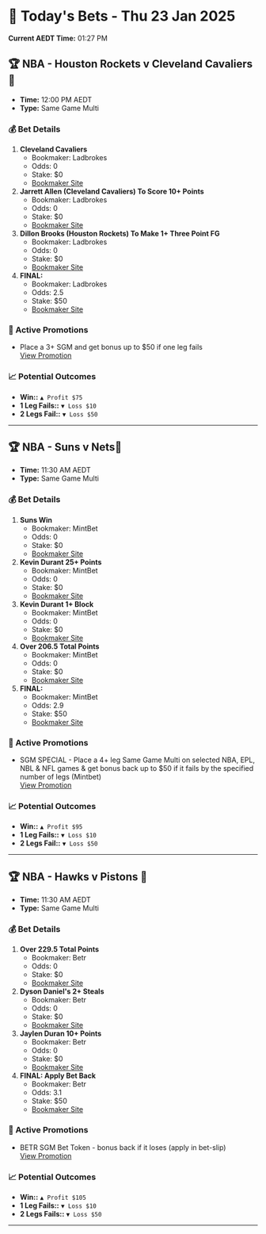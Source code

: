 # 📅 Today's Bets - Thu 23 Jan 2025
**Current AEDT Time:** 01:27 PM  

## 🏆 NBA - Houston Rockets v Cleveland Cavaliers 🏀
- **Time:** 12:00 PM AEDT  
- **Type:** Same Game Multi

### 💰 Bet Details
1. **Cleveland Cavaliers**  
   - Bookmaker: Ladbrokes  
   - Odds: 0  
   - Stake: $0  
   - [Bookmaker Site](https://www.ladbrokes.com.au/)
2. **Jarrett Allen (Cleveland Cavaliers) To Score 10+ Points**  
   - Bookmaker: Ladbrokes  
   - Odds: 0  
   - Stake: $0  
   - [Bookmaker Site](https://www.ladbrokes.com.au/)
3. **Dillon Brooks (Houston Rockets) To Make 1+ Three Point FG**  
   - Bookmaker: Ladbrokes  
   - Odds: 0  
   - Stake: $0  
   - [Bookmaker Site](https://www.ladbrokes.com.au/)
4. **FINAL:**  
   - Bookmaker: Ladbrokes  
   - Odds: 2.5  
   - Stake: $50  
   - [Bookmaker Site](https://www.ladbrokes.com.au/)

### 🎉 Active Promotions
- Place a 3+ SGM and get bonus up to $50 if one leg fails  
  [View Promotion](https://www.ladbrokes.com.au/promotions)

### 📈 Potential Outcomes
- **Win::** `▲ Profit $75`
- **1 Leg Fails::** `▼ Loss $10`
- **2 Legs Fail::** `▼ Loss $50`

---

## 🏆 NBA - Suns v Nets🏀
- **Time:** 11:30 AM AEDT  
- **Type:** Same Game Multi

### 💰 Bet Details
1. **Suns Win**  
   - Bookmaker: MintBet  
   - Odds: 0  
   - Stake: $0  
   - [Bookmaker Site](https://mintbet.com.au/)
2. **Kevin Durant 25+ Points**  
   - Bookmaker: MintBet  
   - Odds: 0  
   - Stake: $0  
   - [Bookmaker Site](https://mintbet.com.au/)
3. **Kevin Durant 1+ Block**  
   - Bookmaker: MintBet  
   - Odds: 0  
   - Stake: $0  
   - [Bookmaker Site](https://mintbet.com.au/)
4. **Over 206.5 Total Points**  
   - Bookmaker: MintBet  
   - Odds: 0  
   - Stake: $0  
   - [Bookmaker Site](https://mintbet.com.au/)
5. **FINAL:**  
   - Bookmaker: MintBet  
   - Odds: 2.9  
   - Stake: $50  
   - [Bookmaker Site](https://mintbet.com.au/)

### 🎉 Active Promotions
- SGM SPECIAL - Place a 4+ leg Same Game Multi on selected NBA, EPL, NBL & NFL games & get bonus back up to $50 if it fails by the specified number of legs (Mintbet)  
  [View Promotion](https://mintbet.com.au/promotions)

### 📈 Potential Outcomes
- **Win::** `▲ Profit $95`
- **1 Leg Fails::** `▼ Loss $10`
- **2 Legs Fail::** `▼ Loss $50`

---

## 🏆 NBA - Hawks v Pistons 🏀
- **Time:** 11:30 AM AEDT  
- **Type:** Same Game Multi

### 💰 Bet Details
1. **Over 229.5 Total Points**  
   - Bookmaker: Betr  
   - Odds: 0  
   - Stake: $0  
   - [Bookmaker Site](https://betr.com.au/)
2. **Dyson Daniel's 2+ Steals**  
   - Bookmaker: Betr  
   - Odds: 0  
   - Stake: $0  
   - [Bookmaker Site](https://betr.com.au/)
3. **Jaylen Duran 10+ Points**  
   - Bookmaker: Betr  
   - Odds: 0  
   - Stake: $0  
   - [Bookmaker Site](https://betr.com.au/)
4. **FINAL: Apply Bet Back**  
   - Bookmaker: Betr  
   - Odds: 3.1  
   - Stake: $50  
   - [Bookmaker Site](https://betr.com.au/)

### 🎉 Active Promotions
- BETR SGM Bet Token - bonus back if it loses (apply in bet-slip)  
  [View Promotion](https://betr.com.au/promotions)

### 📈 Potential Outcomes
- **Win::** `▲ Profit $105`
- **1 Leg Fails::** `▼ Loss $10`
- **2 Legs Fails::** `▼ Loss $50`

---
